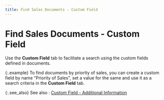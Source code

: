 ```yaml
---
title: Find Sales Documents - Custom Field
---
```


# Find Sales Documents - Custom Field


Use the **Custom Field** tab to  facilitate a search using the custom fields defined in documents.


{:.example}
To find documents by priority of sales, you  can create a custom field by name "Priority of Sales", set a  value for the same and use it as a search criteria in the **Custom 
 Field** tab.


{:.see_also}
See also
: [Custom  Field - Additional Information]({{site.wwe_chm}}/advanced-options/find-function/custom_field_wwe_find_filter.html)

